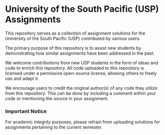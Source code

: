# University of the South Pacific (USP) Assignments
This repository serves as a collection of assignment solutions for the University of the South Pacific (USP) contributed by various users.

The primary purpose of this repository is to assist new students by demonstrating how similar assignments have been addressed in the past.

We welcome contributions from new USP students in the form of ideas and code to enrich this repository. All code uploaded to this repository is licensed under a permissive open-source license, allowing others to freely use and adapt it.

We encourage users to credit the original author(s) of any code they utilize from this repository. This can be done by including a comment within your code or mentioning the source in your assignment.

### Important Notice
For academic integrity purposes, please refrain from uploading solutions for assignments pertaining to the current semester.